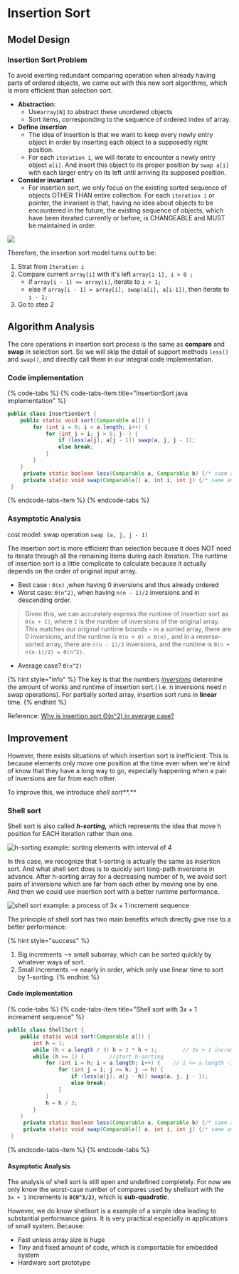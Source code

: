 # Insertion Sort

## Model Design

### Insertion Sort Problem

To avoid exerting redundant comparing operation when already having parts of ordered objects, we come out with this new sort algorithms, which is more efficient than selection sort.

* **Abstraction**: 
  * Use`array[N]` to abstract these unordered objects 
  * Sort items, corresponding to the sequence of ordered index of array.
* **Define** _**insertion**_
  * The idea of insertion is that we want to keep every newly entry object in order by inserting each object to a supposedly right position.
  * For each `iteration i`, we will iterate to encounter a newly entry object `a[i]`. And insert this object to its proper position by `swap a[i]` with each larger entry on its left until arriving its supposed position.
* **Consider invariant**
  * For insertion sort, we only focus on the existing sorted sequence of objects OTHER THAN entire   collection. For each `iteration i` or pointer, the invariant is that, having no idea about  objects to be encountered in the future,  the existing sequence of objects, which have been iterated currently or before, is CHANGEABLE and MUST be maintained in order. 

![](../.gitbook/assets/image%20%2817%29.png)

Therefore, the insertion sort model turns out to be:

1. Strat from `Iteration i`
2. Compare current `array[i]` with it's left `array[i-1], i > 0 ;`
   * if `array[i - 1] <= array[i]`, iterate to `i + 1;`
   * else if `array[i - 1] > array[i], swap(a[i], a[i-1])`, then iterate to `i - 1;`
3. Go to step 2

## Algorithm Analysis

The core operations in insertion sort process is the same as  **compare** and **swap** in selection sort. So we will skip the detail of support methods `less()` and `swap()`, and directly call them in our integral code implementation.

### Code implementation

{% code-tabs %}
{% code-tabs-item title="InsertionSort java implementation" %}
```java
public class InsertionSort {
    public static void sort(Comparable a[]) {
        for (int i = 0; i < a.length; i++) {
            for (int j = i; j > 0; j--) {
                if (less(a[j], a[j - 1]) swap(a, j, j - 1);
                else break;
            }
        }
    }       
     private static boolean less(Comparable a, Comparable b) {/* saem as selection sort */}
     private static void swap(Comparable[] a, int i, int j) {/* same as selection sort */}
 }
```
{% endcode-tabs-item %}
{% endcode-tabs %}

### Asymptotic Analysis

cost model: swap operation `swap (a, j, j - 1)`

The insertion sort is more efficient than selection because it does NOT need to iterate through all the remaining items during each iteration. The runtime of insertion sort is a little complicate to calculate because it actually  depends on the order of original input array. 

* Best case : `Θ(n)` ,when having 0 inversions and thus already ordered
* Worst case: `Θ(n^2)`,  when having `n(n - 1)/2` inversions and in descending order.

> Given this, we can accurately express the runtime of insertion sort as `Θ(n + I)`, where `I` is the number of inversions of the original array. This matches our original runtime bounds - in a sorted array, there are 0 inversions, and the runtime is `Θ(n + 0) = Θ(n),` and in a reverse-sorted array, there are `n(n - 1)/2` inversions, and the runtime is `Θ(n + n(n-1)/2) = Θ(n^2)`.

* Average case? `Θ(n^2)`

{% hint style="info" %}
The key is that the numbers [_inversions_](https://en.wikipedia.org/wiki/Inversion_%28discrete_mathematics%29) determine the amount of works and runtime of insertion sort.\( i.e. n inversions need n swap operations\). For partially sorted array, insertion sort runs in **linear** time.
{% endhint %}

Reference: [Why is insertion sort Θ\(n^2\) in average case?](https://stackoverflow.com/questions/17055341/why-is-insertion-sort-%CE%98n2-in-the-average-case)

## Improvement

However, there exists situations of which insertion sort is inefficient. This is because elements only move one position at the time even when we're kind of know that they have a long way to go, especially happening when a pair of inversions are far from each other.

To improve this, we introduce _shell sort**.**_

### Shell sort

Shell sort is also called _**h-sorting,**_ which represents the idea that move h position for EACH iteration rather than one.

![h-sorting example: sorting elements with interval of 4](../.gitbook/assets/image%20%2838%29.png)

In this case, we recognize that 1-sorting is actually the same as insertion sort. And what shell sort does is to quickly sort long-path inversions in advance. After h-sorting array for a decreasing number of h,  we avoid sort pairs of inversions which are far from each other by moving one by one. And then we could use insertion sort with a better runtime performance.

![shell sort example: a process of 3x + 1 increment sequence](../.gitbook/assets/image%20%2852%29.png)

The principle of shell sort has two main benefits which directly give rise to a better performance:

{% hint style="success" %}
1. Big increments  --&gt; small subarray, which can be sorted quickly by whatever ways of sort.
2. Small increments --&gt; nearly in order, which only use linear time to sort by 1-sorting.
{% endhint %}

####  Code implementation

{% code-tabs %}
{% code-tabs-item title="Shell sort with 3x + 1 increament sequence" %}
```java
public class ShellSort {
    public static void sort(Comparable a[]) {
        int h = 1;
        while (h < a.length / 3) h = 3 * h + 1;        // 3x + 1 increment sequence
        while (h >= 1) {        //start h-sorting
            for (int i = h; i < a.length; i++) {    // i <= a.length -1 
                for (int j = i; j >= h; j -= h) {
                    if (less(a[j], a[j - h]) swap(a, j, j - 1);
                    else break;
                }
            }
            h = h / 3;
        }
    }       
     private static boolean less(Comparable a, Comparable b) {/* saem as selection sort */}
     private static void swap(Comparable[] a, int i, int j) {/* same as selection sort */}
 }
```
{% endcode-tabs-item %}
{% endcode-tabs %}

#### Asymptotic Analysis

The analysis of shell sort is still open and undefined  completely. For now we only know the worst-case number of compares used by shellsort with the `3x + 1` increments is **`O(N^3/2)`**, which is **sub-quadratic**.

However,  we do know shellsort is a example of a simple idea leading to substantial performance gains. It is very practical especially in applications of small system. Because:

* Fast unless array size is huge
* Tiny and fixed amount of code, which is comportable for embedded system
* Hardware sort prototype

